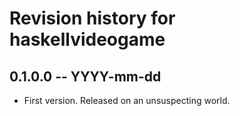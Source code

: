 # Revision history for haskellvideogame

## 0.1.0.0 -- YYYY-mm-dd

* First version. Released on an unsuspecting world.
